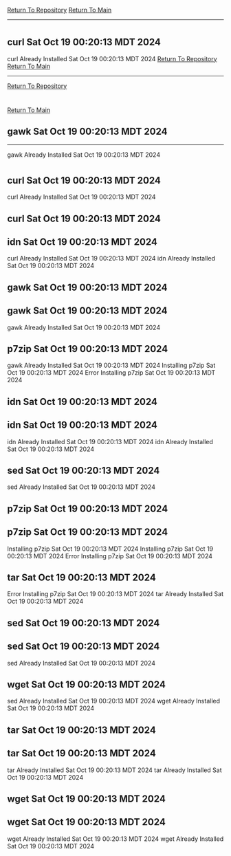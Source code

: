 [Return To Repository](https://github.com/DigitalWarrior/piholeparser/)
[Return To Main](https://github.com/DigitalWarrior/piholeparser/blob/master/RecentRunLogs/Mainlog.md)
____________________________________
# 
## curl Sat Oct 19 00:20:13 MDT 2024
curl Already Installed Sat Oct 19 00:20:13 MDT 2024
[Return To Repository](https://github.com/DigitalWarrior/piholeparser/)
[Return To Main](https://github.com/DigitalWarrior/piholeparser/blob/master/RecentRunLogs/Mainlog.md)
____________________________________
[Return To Repository](https://github.com/DigitalWarrior/piholeparser/)
# 
[Return To Main](https://github.com/DigitalWarrior/piholeparser/blob/master/RecentRunLogs/Mainlog.md)
## gawk Sat Oct 19 00:20:13 MDT 2024
____________________________________
gawk Already Installed Sat Oct 19 00:20:13 MDT 2024
# 
## curl Sat Oct 19 00:20:13 MDT 2024
curl Already Installed Sat Oct 19 00:20:13 MDT 2024
## curl Sat Oct 19 00:20:13 MDT 2024
## idn Sat Oct 19 00:20:13 MDT 2024
curl Already Installed Sat Oct 19 00:20:13 MDT 2024
idn Already Installed Sat Oct 19 00:20:13 MDT 2024
## gawk Sat Oct 19 00:20:13 MDT 2024
## gawk Sat Oct 19 00:20:13 MDT 2024
gawk Already Installed Sat Oct 19 00:20:13 MDT 2024
## p7zip Sat Oct 19 00:20:13 MDT 2024
gawk Already Installed Sat Oct 19 00:20:13 MDT 2024
Installing p7zip Sat Oct 19 00:20:13 MDT 2024
Error Installing p7zip Sat Oct 19 00:20:13 MDT 2024
## idn Sat Oct 19 00:20:13 MDT 2024
## idn Sat Oct 19 00:20:13 MDT 2024
idn Already Installed Sat Oct 19 00:20:13 MDT 2024
idn Already Installed Sat Oct 19 00:20:13 MDT 2024
## sed Sat Oct 19 00:20:13 MDT 2024
sed Already Installed Sat Oct 19 00:20:13 MDT 2024
## p7zip Sat Oct 19 00:20:13 MDT 2024
## p7zip Sat Oct 19 00:20:13 MDT 2024
Installing p7zip Sat Oct 19 00:20:13 MDT 2024
Installing p7zip Sat Oct 19 00:20:13 MDT 2024
Error Installing p7zip Sat Oct 19 00:20:13 MDT 2024
## tar Sat Oct 19 00:20:13 MDT 2024
Error Installing p7zip Sat Oct 19 00:20:13 MDT 2024
tar Already Installed Sat Oct 19 00:20:13 MDT 2024
## sed Sat Oct 19 00:20:13 MDT 2024
## sed Sat Oct 19 00:20:13 MDT 2024
sed Already Installed Sat Oct 19 00:20:13 MDT 2024
## wget Sat Oct 19 00:20:13 MDT 2024
sed Already Installed Sat Oct 19 00:20:13 MDT 2024
wget Already Installed Sat Oct 19 00:20:13 MDT 2024
## tar Sat Oct 19 00:20:13 MDT 2024
## tar Sat Oct 19 00:20:13 MDT 2024
tar Already Installed Sat Oct 19 00:20:13 MDT 2024
tar Already Installed Sat Oct 19 00:20:13 MDT 2024
## wget Sat Oct 19 00:20:13 MDT 2024
## wget Sat Oct 19 00:20:13 MDT 2024
wget Already Installed Sat Oct 19 00:20:13 MDT 2024
wget Already Installed Sat Oct 19 00:20:13 MDT 2024
